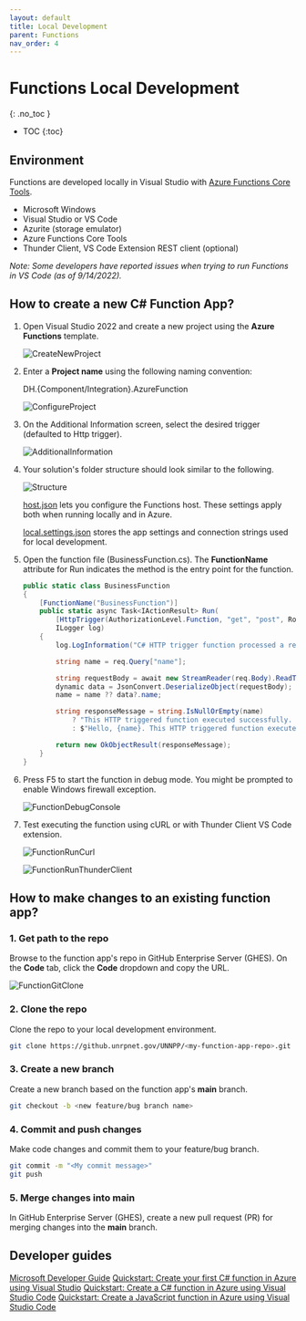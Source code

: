 ```yaml
---
layout: default
title: Local Development
parent: Functions
nav_order: 4
---
```


# Functions Local Development
{: .no_toc }

- TOC
{:toc}

## Environment

Functions are developed locally in Visual Studio with 
[Azure Functions Core Tools](https://docs.microsoft.com/en-us/azure/azure-functions/functions-run-local).

- Microsoft Windows
- Visual Studio or VS Code
- Azurite (storage emulator)
- Azure Functions Core Tools
- Thunder Client, VS Code Extension REST client (optional)

*Note: Some developers have reported issues when trying to run Functions 
in VS Code (as of 9/14/2022).*

## How to create a new C# Function App?

1. Open Visual Studio 2022 and create a new project using the 
**Azure Functions** template.

    ![CreateNewProject](../assets/images/function-create-new-project.png)

2. Enter a **Project name** using the following naming convention:

    DH.{Component/Integration}.AzureFunction

    ![ConfigureProject](../assets/images/function-configure-project.png)

3. On the Additional Information screen, select the desired trigger 
(defaulted to Http trigger).

    ![AdditionalInformation](../assets/images/function-additional-info.png)

4. Your solution's folder structure should look similar to the following.

    ![Structure](../assets/images/function-structure.png)

    [host.json](https://docs.microsoft.com/en-us/azure/azure-functions/functions-host-json)
    lets you configure the Functions host. These settings apply both when 
    running locally and in Azure.

    [local.settings.json](https://docs.microsoft.com/en-us/azure/azure-functions/functions-run-local?tabs=v4%2Cwindows%2Ccsharp%2Cportal%2Cbash#local-settings)
    stores the app settings and connection strings used for local 
    development.

5. Open the function file (BusinessFunction.cs). The **FunctionName** attribute 
for Run indicates the method is the entry point for the function.

    ``` csharp
    public static class BusinessFunction
    {
        [FunctionName("BusinessFunction")]
        public static async Task<IActionResult> Run(
            [HttpTrigger(AuthorizationLevel.Function, "get", "post", Route = null)] HttpRequest req,
            ILogger log)
        {
            log.LogInformation("C# HTTP trigger function processed a request.");

            string name = req.Query["name"];

            string requestBody = await new StreamReader(req.Body).ReadToEndAsync();
            dynamic data = JsonConvert.DeserializeObject(requestBody);
            name = name ?? data?.name;

            string responseMessage = string.IsNullOrEmpty(name)
                ? "This HTTP triggered function executed successfully. Pass a name in the query string or in the request body for a personalized response."
                : $"Hello, {name}. This HTTP triggered function executed successfully.";

            return new OkObjectResult(responseMessage);
        }
    }
    ```

6. Press F5 to start the function in debug mode. You might be prompted to 
enable Windows firewall exception.

    ![FunctionDebugConsole](../assets/images/function-debug-console.png)

7. Test executing the function using cURL or with Thunder Client 
VS Code extension.

    ![FunctionRunCurl](../assets/images/function-run-curl.png)

    ![FunctionRunThunderClient](../assets/images/function-run-thunderclient.png)

## How to make changes to an existing function app?

### 1. Get path to the repo

Browse to the function app's repo in GitHub Enterprise Server (GHES). On the 
**Code** tab, click the **Code** dropdown and copy the URL.

![FunctionGitClone](../assets/images/function-git-clone.png)

### 2. Clone the repo

Clone the repo to your local development environment.

``` bash
git clone https://github.unrpnet.gov/UNNPP/<my-function-app-repo>.git
```

### 3. Create a new branch

Create a new branch based on the function app's **main** branch.

``` bash
git checkout -b <new feature/bug branch name>
```

### 4. Commit and push changes

Make code changes and commit them to your feature/bug branch.

``` bash
git commit -m "<My commit message>"
git push
```

### 5. Merge changes into main

In GitHub Enterprise Server (GHES), create a new pull request (PR) for merging 
changes into the **main** branch. 

## Developer guides

[Microsoft Developer Guide](https://docs.microsoft.com/en-us/azure/azure-functions/functions-reference?tabs=blob)
[Quickstart: Create your first C# function in Azure using Visual Studio](https://docs.microsoft.com/en-us/azure/azure-functions/functions-create-your-first-function-visual-studio?tabs=in-process)
[Quickstart: Create a C# function in Azure using Visual Studio Code](https://docs.microsoft.com/en-us/azure/azure-functions/create-first-function-vs-code-csharp?tabs=in-process)
[Quickstart: Create a JavaScript function in Azure using Visual Studio Code](https://docs.microsoft.com/en-us/azure/azure-functions/create-first-function-vs-code-node)